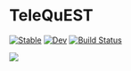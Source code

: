 # TeleQuEST

[![Stable](https://img.shields.io/badge/docs-stable-blue.svg)](https://fieldofnodes.github.io/TeleQuEST.jl/stable/)
[![Dev](https://img.shields.io/badge/docs-dev-blue.svg)](https://fieldofnodes.github.io/TeleQuEST.jl/dev/)
[![Build Status](https://github.com/fieldofnodes/TeleQuEST.jl/actions/workflows/CI.yml/badge.svg?branch=main)](https://github.com/fieldofnodes/TeleQuEST.jl/actions/workflows/CI.yml?query=branch%3Amain)

[pkgeval-img]: https://juliaci.github.io/NanosoldierReports/pkgeval_badges/E/Example.svg
[pkgeval-url]: https://JuliaCI.github.io/NanosoldierReports/pkgeval_badges/T/TeleQuEST.html

[![][pkgeval-img]][pkgeval-url]

